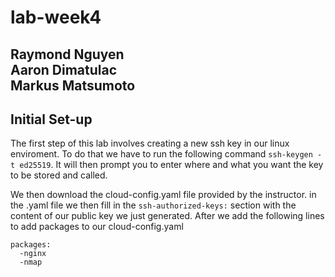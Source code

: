 # lab-week4
Raymond Nguyen<br />
Aaron Dimatulac<br />
Markus Matsumoto<br />
---

## Initial Set-up
The first step of this lab involves creating a new ssh key in our linux enviroment. To do that we have to run the following command `ssh-keygen -t ed25519`. It will then prompt you to enter where and what you want the key to be stored and called.

We then download the cloud-config.yaml file provided by the instructor. 
in the .yaml file we then fill in the `ssh-authorized-keys:` section with the content of our public key we just generated. After we add the following lines to add packages to our cloud-config.yaml
```
packages:
  -nginx
  -nmap
```
